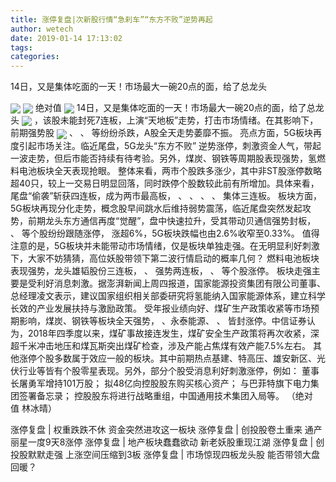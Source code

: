 ```yaml
---
title: 涨停复盘|次新股行情“急刹车”“东方不败”逆势再起
author: wetech
date: 2019-01-14 17:13:02
tags: 
categories: 
---
```

14日，又是集体吃面的一天！市场最大一碗20点的面，给了总龙头
<!-- more -->
<img align="center" border="0" src="http://invest-images-external.cbndata.org/5LiA6LSiQUJT/images/4afab313de7861a4772ce2ec36c24335afd5856d.png" />
<img align="center" border="0" src="http://invest-images-external.cbndata.org/5LiA6LSiQUJT/images/7c3d4615a58a8f01bae1760fde3a1150f399c07a.png" />
绝对值
<img align="center" border="0" src="http://invest-images-external.cbndata.org/5LiA6LSiQUJT/images/6658f73b05132546642b7e98d52c233863678679.png" />
14日，又是集体吃面的一天！市场最大一碗20点的面，给了总龙头
<img align="center" border="0" src="http://invest-images-external.cbndata.org/5LiA6LSiQUJT/images/0eb46518aac9867243a151f82059b5a53a45babe.png" />
，该股未能封死7连板，上演“天地板”走势，打击市场情绪。在其影响下，前期强势股
<img align="center" border="0" src="http://invest-images-external.cbndata.org/5LiA6LSiQUJT/images/ea0432e323c01f5c7fa7f216969afa48bb082714.png" />
、
、
等纷纷杀跌，A股全天走势萎靡不振。
亮点方面，5G板块再度引起市场关注。临近尾盘，5G龙头“东方不败”
逆势涨停，刺激资金人气，带起一波走势，但后市能否持续有待考验。另外，煤炭、钢铁等周期股表现强势，氢燃料电池板块全天表现抢眼。
整体来看，两市个股跌多涨少，其中非ST股涨停数略超40只，较上一交易日明显回落，同时跌停个股数较此前有所增加。具体来看，
尾盘“偷袭”斩获四连板，成为两市最高板，
、
、
、
、
集体三连板。
板块方面，5G板块再现分化走势，概念股早间跳水后维持弱势震荡，临近尾盘突然发起攻势，前期龙头东方通信再度“觉醒”，盘中快速拉升，受其带动贝通信强势封板，
、
等个股纷纷跟随涨停，
涨超6%，5G板块跌幅也由2.6%收窄至0.33%。
值得注意的是，5G板块并未能带动市场情绪，仅是板块单独走强。在无明显利好刺激下，大家不妨猜猜，高位妖股带领下第二波行情启动的概率几何？
燃料电池板块表现强势，龙头雄韬股份三连板，
、
强势两连板，
、
等个股涨停。
板块走强主要是受利好消息刺激。据澎湃新闻上周四报道，国家能源投资集团有限公司董事、总经理凌文表示，建议国家组织相关部委研究将氢能纳入国家能源体系，建立科学长效的产业发展扶持与激励政策。
受年报业绩向好、煤矿生产政策收紧等市场预期影响，煤炭、钢铁等板块全天强势，
、永泰能源、
、
皆封涨停。中信证券认为，2018年四季度以来，煤矿事故接连发生，煤矿安全生产政策将再次收紧，深超千米冲击地压和煤瓦斯突出煤矿检查，涉及产能占焦煤有效产能7.5%左右。
其他涨停个股多数属于效应一般的板块。其中前期热点基建、特高压、雄安新区、光伏行业等皆有个股零星表现。另外，部分个股受消息利好刺激涨停，例如：
董事长屠勇军增持101万股；
拟48亿向控股股东购买核心资产；
与巴菲特旗下电力集团签署备忘录；
控股股东将进行战略重组，中国通用技术集团入局等。
（绝对值 林冰晴）
 
 
涨停复盘 | 权重跌跌不休 资金突然进攻这一板块
涨停复盘 | 创投股卷土重来 通产丽星一度9天8涨停
涨停复盘 | 地产板块蠢蠢欲动 新老妖股重现江湖
涨停复盘 | 创投股默默走强 上涨空间压缩到3板
涨停复盘 | 市场惊现四板龙头股 能否带领大盘回暖？ 
